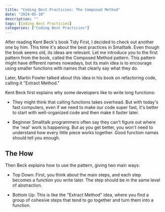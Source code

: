 ```yaml
---
title: "Coding Best Practicies: The Composed Method"
date: "2024-05-10"
description: ""
tags: [Coding Best Practicies]
categories: ["Coding Best Practicies"]
---
```


After reading Kent Beck's book Tidy First, I decided to check out another one by him. This time it's about the best practices in Smalltalk. Even though the book seems old, its ideas are relevant. Let me introduce you to the first pattern from the book, called the Composed Method pattern. This pattern might have different names nowadays, but its main idea is to encourage using smaller functions with names that clearly say what they do.

Later, Martin Fowler talked about this idea in his book on refactoring code, calling it "Extract Method."

Kent Beck first explains why some developers like to write long functions:

- They might think that calling functions takes overhead. But with today's fast computers, even if we need to make our code super fast, it's better to start with well-organized code and then make it faster later.
  
- Beginner Smalltalk programmers often say they can't figure out where the 'real' work is happening. But as you get better, you won't need to understand how every little piece works together. Good function names should tell you enough.


## The How

Then Beck explains how to use the pattern, giving two main ways:

- Top Down: First, you think about the main steps, and each step becomes a function you write later. The step should be in the same level of abstraction.

- Bottom Up: This is like the "Extract Method" idea, where you find a group of cohesive steps that tend to go together and turn them into a function.



